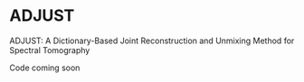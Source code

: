 # ADJUST
ADJUST: A Dictionary-Based Joint Reconstruction and Unmixing Method for Spectral Tomography

Code coming soon
